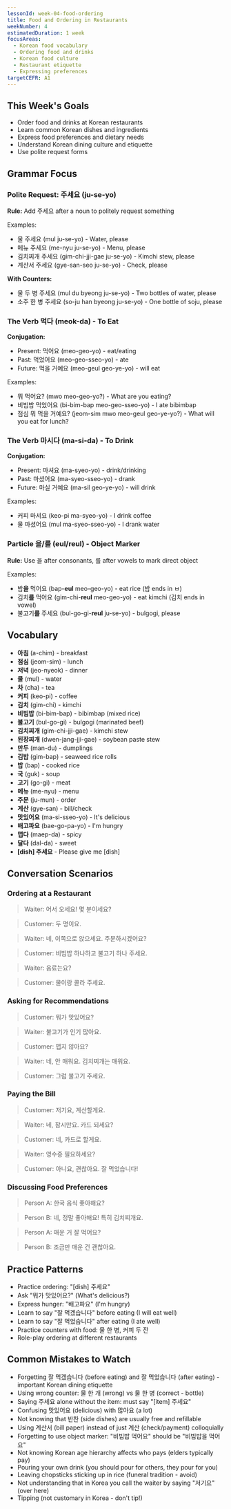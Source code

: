 ```yaml
---
lessonId: week-04-food-ordering
title: Food and Ordering in Restaurants
weekNumber: 4
estimatedDuration: 1 week
focusAreas:
  - Korean food vocabulary
  - Ordering food and drinks
  - Korean food culture
  - Restaurant etiquette
  - Expressing preferences
targetCEFR: A1
---
```


## This Week's Goals

- Order food and drinks at Korean restaurants
- Learn common Korean dishes and ingredients
- Express food preferences and dietary needs
- Understand Korean dining culture and etiquette
- Use polite request forms

## Grammar Focus

### Polite Request: 주세요 (ju-se-yo)

**Rule:** Add 주세요 after a noun to politely request something

Examples:
- 물 주세요 (mul ju-se-yo) - Water, please
- 메뉴 주세요 (me-nyu ju-se-yo) - Menu, please
- 김치찌개 주세요 (gim-chi-jji-gae ju-se-yo) - Kimchi stew, please
- 계산서 주세요 (gye-san-seo ju-se-yo) - Check, please

**With Counters:**
- 물 두 병 주세요 (mul du byeong ju-se-yo) - Two bottles of water, please
- 소주 한 병 주세요 (so-ju han byeong ju-se-yo) - One bottle of soju, please

### The Verb 먹다 (meok-da) - To Eat

**Conjugation:**
- Present: 먹어요 (meo-geo-yo) - eat/eating
- Past: 먹었어요 (meo-geo-sseo-yo) - ate
- Future: 먹을 거예요 (meo-geul geo-ye-yo) - will eat

Examples:
- 뭐 먹어요? (mwo meo-geo-yo?) - What are you eating?
- 비빔밥 먹었어요 (bi-bim-bap meo-geo-sseo-yo) - I ate bibimbap
- 점심 뭐 먹을 거예요? (jeom-sim mwo meo-geul geo-ye-yo?) - What will you eat for lunch?

### The Verb 마시다 (ma-si-da) - To Drink

**Conjugation:**
- Present: 마셔요 (ma-syeo-yo) - drink/drinking
- Past: 마셨어요 (ma-syeo-sseo-yo) - drank
- Future: 마실 거예요 (ma-sil geo-ye-yo) - will drink

Examples:
- 커피 마셔요 (keo-pi ma-syeo-yo) - I drink coffee
- 물 마셨어요 (mul ma-syeo-sseo-yo) - I drank water

### Particle 을/를 (eul/reul) - Object Marker

**Rule:** Use 을 after consonants, 를 after vowels to mark direct object

Examples:
- 밥**을** 먹어요 (bap-**eul** meo-geo-yo) - eat rice (밥 ends in ㅂ)
- 김치**를** 먹어요 (gim-chi-**reul** meo-geo-yo) - eat kimchi (김치 ends in vowel)
- 불고기**를** 주세요 (bul-go-gi-**reul** ju-se-yo) - bulgogi, please

## Vocabulary

- **아침** (a-chim) - breakfast
- **점심** (jeom-sim) - lunch
- **저녁** (jeo-nyeok) - dinner
- **물** (mul) - water
- **차** (cha) - tea
- **커피** (keo-pi) - coffee
- **김치** (gim-chi) - kimchi
- **비빔밥** (bi-bim-bap) - bibimbap (mixed rice)
- **불고기** (bul-go-gi) - bulgogi (marinated beef)
- **김치찌개** (gim-chi-jji-gae) - kimchi stew
- **된장찌개** (dwen-jang-jji-gae) - soybean paste stew
- **만두** (man-du) - dumplings
- **김밥** (gim-bap) - seaweed rice rolls
- **밥** (bap) - cooked rice
- **국** (guk) - soup
- **고기** (go-gi) - meat
- **메뉴** (me-nyu) - menu
- **주문** (ju-mun) - order
- **계산** (gye-san) - bill/check
- **맛있어요** (ma-si-sseo-yo) - It's delicious
- **배고파요** (bae-go-pa-yo) - I'm hungry
- **맵다** (maep-da) - spicy
- **달다** (dal-da) - sweet
- **[dish] 주세요** - Please give me [dish]

## Conversation Scenarios

### Ordering at a Restaurant

> Waiter: 어서 오세요! 몇 분이세요?

> Customer: 두 명이요.

> Waiter: 네, 이쪽으로 앉으세요. 주문하시겠어요?

> Customer: 비빔밥 하나하고 불고기 하나 주세요.

> Waiter: 음료는요?

> Customer: 물이랑 콜라 주세요.

### Asking for Recommendations

> Customer: 뭐가 맛있어요?

> Waiter: 불고기가 인기 많아요.

> Customer: 맵지 않아요?

> Waiter: 네, 안 매워요. 김치찌개는 매워요.

> Customer: 그럼 불고기 주세요.

### Paying the Bill

> Customer: 저기요, 계산할게요.

> Waiter: 네, 잠시만요. 카드 되세요?

> Customer: 네, 카드로 할게요.

> Waiter: 영수증 필요하세요?

> Customer: 아니요, 괜찮아요. 잘 먹었습니다!

### Discussing Food Preferences

> Person A: 한국 음식 좋아해요?

> Person B: 네, 정말 좋아해요! 특히 김치찌개요.

> Person A: 매운 거 잘 먹어요?

> Person B: 조금만 매운 건 괜찮아요.

## Practice Patterns

- Practice ordering: "[dish] 주세요"
- Ask "뭐가 맛있어요?" (What's delicious?)
- Express hunger: "배고파요" (I'm hungry)
- Learn to say "잘 먹겠습니다" before eating (I will eat well)
- Learn to say "잘 먹었습니다" after eating (I ate well)
- Practice counters with food: 물 한 병, 커피 두 잔
- Role-play ordering at different restaurants

## Common Mistakes to Watch

- Forgetting 잘 먹겠습니다 (before eating) and 잘 먹었습니다 (after eating) - important Korean dining etiquette
- Using wrong counter: 물 한 개 (wrong) vs 물 한 병 (correct - bottle)
- Saying 주세요 alone without the item: must say "[item] 주세요"
- Confusing 맛있어요 (delicious) with 많아요 (a lot)
- Not knowing that 반찬 (side dishes) are usually free and refillable
- Using 계산서 (bill paper) instead of just 계산 (check/payment) colloquially
- Forgetting to use object marker: "비빔밥 먹어요" should be "비빔밥을 먹어요"
- Not knowing Korean age hierarchy affects who pays (elders typically pay)
- Pouring your own drink (you should pour for others, they pour for you)
- Leaving chopsticks sticking up in rice (funeral tradition - avoid)
- Not understanding that in Korea you call the waiter by saying "저기요" (over here)
- Tipping (not customary in Korea - don't tip!)
